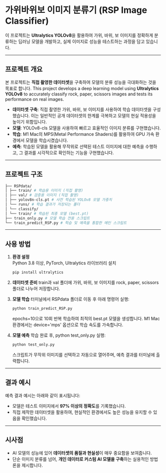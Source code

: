# 가위바위보 이미지 분류기 (RSP Image Classifier)

이 프로젝트는 **Ultralytics YOLOv8**을 활용하여 가위, 바위, 보 이미지를 정확하게 분류하는 딥러닝 모델을 개발하고, 실제 이미지로 성능을 테스트하는 과정을 담고 있습니다.

---

## 프로젝트 개요

본 프로젝트는 **직접 촬영한 데이터셋**을 구축하여 모델의 분류 성능을 극대화하는 것을 목표로 합니다.
This project develops a deep learning model using **Ultralytics YOLOv8** to accurately classify rock, paper, scissors images and tests its performance on real images.

- **데이터셋 구축**: 직접 촬영한 가위, 바위, 보 이미지를 사용하여 학습 데이터셋을 구성했습니다. 이는 일반적인 공개 데이터셋의 한계를 극복하고 모델의 현실 적용성을 높이기 위함입니다.  
- **모델**: YOLOv8-cls 모델을 사용하여 빠르고 효율적인 이미지 분류를 구현했습니다.  
- **학습**: M1 Mac의 MPS(Metal Performance Shaders)를 활용하여 GPU 가속 환경에서 모델을 학습시켰습니다.  
- **예측**: 학습된 모델을 활용해 무작위로 선택된 테스트 이미지에 대한 예측을 수행하고, 그 결과를 시각적으로 확인하는 기능을 구현했습니다.  

---

## 프로젝트 구조

   ```bash
   ├── RSPdata/
   │ ├── train/ # 학습용 이미지 (직접 촬영)
   │ ├── val/ # 검증용 이미지 (직접 촬영)
   │ ├── yolov8n-cls.pt # 사전 학습된 YOLOv8 모델 가중치
   │ └── runs/ # 학습 결과가 저장되는 폴더
   │ └── classify/
   │ └── train/ # 학습된 최종 모델 (best.pt)
   ├── train_only.py # 모델 학습 전용 스크립트
   └── train_predict_RSP.py # 학습 및 예측을 통합한 메인 스크립트

   ```
---

## 사용 방법

1. **환경 설정**  
   Python 3.8 이상, PyTorch, Ultralytics 라이브러리 설치
   ```bash
   pip install ultralytics
   ```

2. **데이터셋 준비**
train과 val 폴더에 가위, 바위, 보 이미지를 rock, paper, scissors 폴더로 나누어 저장합니다.

3. **모델 학습**
터미널에서 RSPdata 폴더로 이동 후 아래 명령어 실행:
   ```bash
   python train_predict_RSP.py
   ```

   epochs=10으로 10회 반복 학습하여 최적의 best.pt 모델을 생성합니다.
   M1 Mac 환경에서는 device='mps' 옵션으로 학습 속도를 가속합니다.

4. **모델 예측**
학습 완료 후, python test_only.py 실행:

   ```bash
   python test_only.py
   ```

   스크립트가 무작위 이미지를 선택하고 자동으로 열어주며, 예측 결과를 터미널에 출력합니다.

---

## 결과 예시

예측 결과 예시는 아래와 같이 표시됩니다:

- 모델은 테스트 이미지에서 **97% 이상의 정확도**를 기록했습니다.  
- 직접 제작한 데이터셋을 활용하여, 현실적인 환경에서도 높은 성능을 유지할 수 있음을 확인했습니다.

---

## 시사점

- AI 모델의 성능에 있어 **데이터셋의 품질과 현실성**이 매우 중요함을 보여줍니다.  
- 단순 이미지 분류를 넘어, **개인 데이터로 커스텀 AI 모델을 구축**하는 실용적인 방법론을 제시합니다.


